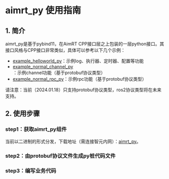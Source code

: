 # aimrt_py 使用指南


## 1. 简介

aimrt_py是基于pybind11，在AimRT CPP接口层之上包装的一层python接口。其接口风格与CPP接口非常类似，具体可以参考以下几个示例：
- [example_helloworld_py]()：示例log、执行器、定时器、配置等功能
- [example_normal_channel_py]()：示例channel功能（基于protobuf协议类型）
- [example_normal_rpc_py]()：示例rpc功能（基于protobuf协议类型）


请注意：当前（2024.01.18）只支持protobuf协议类型，ros2协议类型将在未来支持。


## 2. 使用步骤

### step1：获取aimrt_py组件

当前以二进制的形式分发，下载地址（需连接智元内网）：[aimrt_py](https://file.agibot.com/aimrt_py)。


### step2：由protobuf协议文件生成py桩代码文件



### step3：编写业务代码






